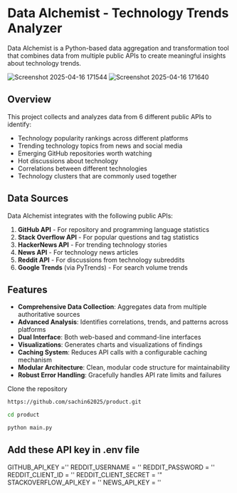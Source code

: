 # Data Alchemist - Technology Trends Analyzer

Data Alchemist is a Python-based data aggregation and transformation tool that combines data from multiple public APIs to create meaningful insights about technology trends.


![Screenshot 2025-04-16 171544](https://github.com/user-attachments/assets/91a16428-a59c-4a47-8778-50722b6879d8)
![Screenshot 2025-04-16 171640](https://github.com/user-attachments/assets/88d73003-df6f-4d49-9f69-7001b5f0f6ea)


## Overview

This project collects and analyzes data from 6 different public APIs to identify:

- Technology popularity rankings across different platforms
- Trending technology topics from news and social media
- Emerging GitHub repositories worth watching
- Hot discussions about technology
- Correlations between different technologies
- Technology clusters that are commonly used together

## Data Sources

Data Alchemist integrates with the following public APIs:

1. **GitHub API** - For repository and programming language statistics
2. **Stack Overflow API** - For popular questions and tag statistics
3. **HackerNews API** - For trending technology stories
4. **News API** - For technology news articles
5. **Reddit API** - For discussions from technology subreddits
6. **Google Trends** (via PyTrends) - For search volume trends

## Features

- **Comprehensive Data Collection**: Aggregates data from multiple authoritative sources
- **Advanced Analysis**: Identifies correlations, trends, and patterns across platforms
- **Dual Interface**: Both web-based and command-line interfaces
- **Visualizations**: Generates charts and visualizations of findings
- **Caching System**: Reduces API calls with a configurable caching mechanism
- **Modular Architecture**: Clean, modular code structure for maintainability
- **Robust Error Handling**: Gracefully handles API rate limits and failures


Clone the repository

```bash
https://github.com/sachin62025/product.git
```
```bash
cd product
```
```bash
python main.py
```

## Add these API key in .env file
GITHUB_API_KEY =''
REDDIT_USERNAME = ''
REDDIT_PASSWORD = ''
REDDIT_CLIENT_ID = ''
REDDIT_CLIENT_SECRET = '"
STACKOVERFLOW_API_KEY = ''
NEWS_API_KEY = ''